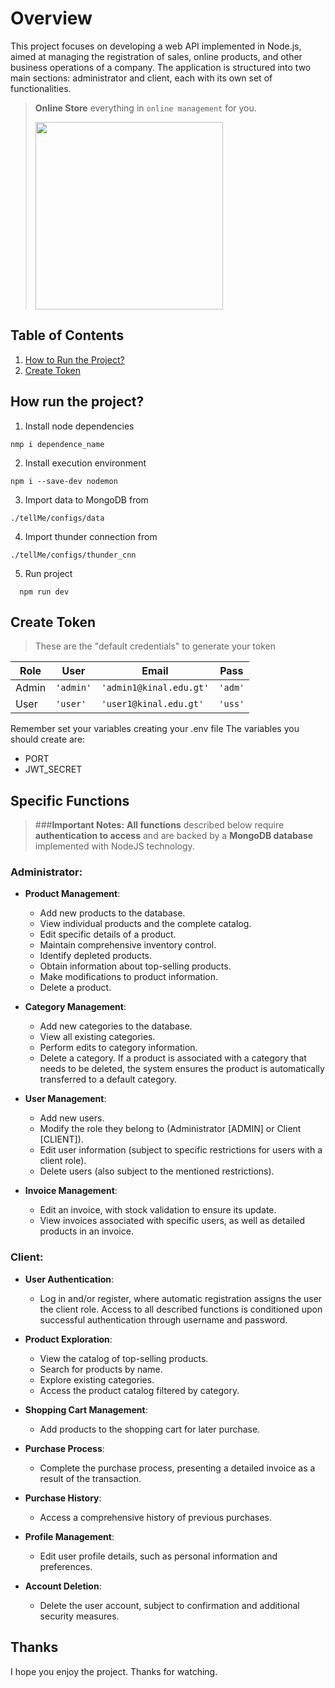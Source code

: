 # Overview
This project focuses on developing a web API implemented in Node.js, aimed at managing the registration of sales, online products, and other business operations of a company. The application is structured into two main sections: administrator and client, each with its own set of functionalities.

> **Online Store** everything in `online management` for you.
>
> [<img src="https://cdn-icons-png.flaticon.com/512/8146/8146003.png" width="300" height="300">](URL_del_Enlace)

## Table of Contents
1. [How to Run the Project?](#how-to-run-the-project)
2. [Create Token](#create-token)


## How run the project?

1. Install node dependencies
```
nmp i dependence_name
```
2.  Install execution environment
```
npm i --save-dev nodemon
```

3. Import data to MongoDB from 
```
./tellMe/configs/data
```

4. Import thunder connection from 
```
./tellMe/configs/thunder_cnn
```
5. Run project 
```
  npm run dev
```

## Create Token

> These are the "default credentials" to generate your token


|Role            |User                           |Email                         |Pass                         |
|----------------|-------------------------------|-----------------------------|-----------------------------|
|Admin           |`'admin'`                      |`'admin1@kinal.edu.gt'`      |`'adm'`                      |
|User			 |`'user'`                       |`'user1@kinal.edu.gt'`       |`'uss'`                      |



Remember set your variables creating your .env file The variables you should create are:

-   PORT
-   JWT_SECRET

## Specific Functions

>###**Important Notes:** 
>**All functions** described below require **authentication to access** and are backed by a **MongoDB database** implemented with NodeJS technology.

### Administrator:

- **Product Management**: 
  - Add new products to the database.
  - View individual products and the complete catalog.
  - Edit specific details of a product.
  - Maintain comprehensive inventory control.
  - Identify depleted products.
  - Obtain information about top-selling products.
  - Make modifications to product information.
  - Delete a product.

- **Category Management**: 
  - Add new categories to the database.
  - View all existing categories.
  - Perform edits to category information.
  - Delete a category. If a product is associated with a category that needs to be deleted, the system ensures the product is automatically transferred to a default category.

- **User Management**: 
  - Add new users.
  - Modify the role they belong to (Administrator [ADMIN] or Client [CLIENT]).
  - Edit user information (subject to specific restrictions for users with a client role).
  - Delete users (also subject to the mentioned restrictions).

- **Invoice Management**: 
  - Edit an invoice, with stock validation to ensure its update.
  - View invoices associated with specific users, as well as detailed products in an invoice.

### Client:

- **User Authentication**: 
  - Log in and/or register, where automatic registration assigns the user the client role. Access to all described functions is conditioned upon successful authentication through username and password.

- **Product Exploration**: 
  - View the catalog of top-selling products.
  - Search for products by name.
  - Explore existing categories.
  - Access the product catalog filtered by category.

- **Shopping Cart Management**: 
  - Add products to the shopping cart for later purchase.

- **Purchase Process**: 
  - Complete the purchase process, presenting a detailed invoice as a result of the transaction.

- **Purchase History**: 
  - Access a comprehensive history of previous purchases.

- **Profile Management**: 
  - Edit user profile details, such as personal information and preferences.

- **Account Deletion**: 
  - Delete the user account, subject to confirmation and additional security measures.
  

## Thanks 

I hope you enjoy the project. Thanks for watching.






